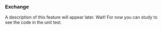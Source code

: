 ### Exchange

A description of this feature will appear later. Wait! 
For now you can study to see the code in the unit test.

